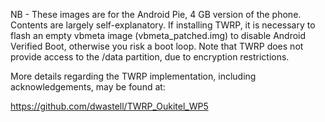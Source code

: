 NB - These images are for the Android Pie, 4 GB version of the phone. Contents are largely self-explanatory. If installing TWRP, it is necessary to flash an empty vbmeta image (vbmeta_patched.img) to disable Android Verified Boot, otherwise you risk a boot loop. Note that TWRP does not provide access to the /data partition, due to encryption restrictions.  

More details regarding the TWRP implementation, including acknowledgements, may be found at:

https://github.com/dwastell/TWRP_Oukitel_WP5
